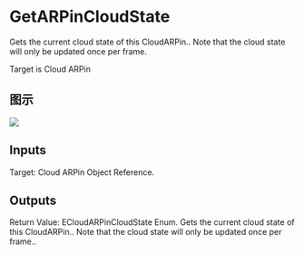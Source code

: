 # GetARPinCloudState

Gets the current cloud state of this CloudARPin.. Note that the cloud state will only be updated once per frame.

Target is Cloud ARPin

## 图示

![]($-20221218-19151655.png)

## Inputs

Target: Cloud ARPin Object Reference.  

## Outputs

Return Value: ECloudARPinCloudState Enum. Gets the current cloud state of this CloudARPin.. Note that the cloud state will only be updated once per frame..

